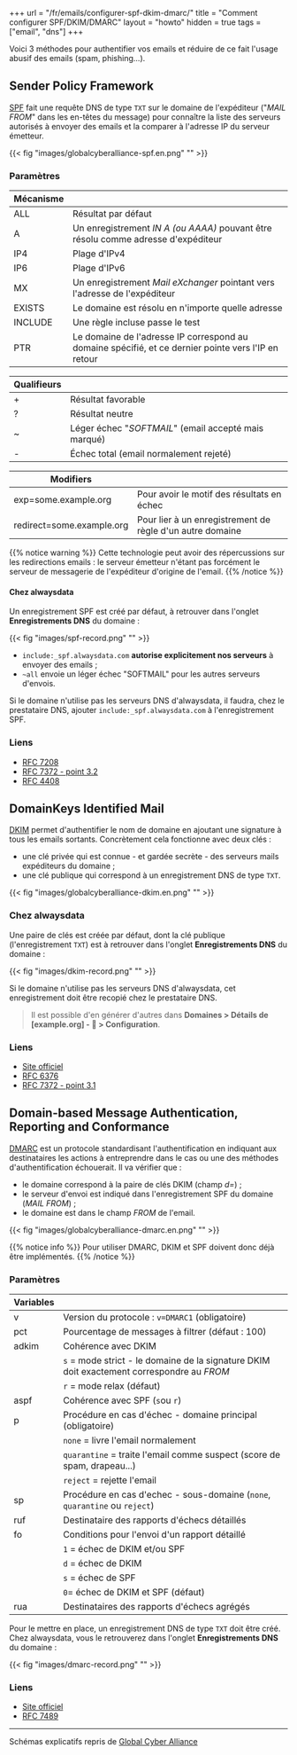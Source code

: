 +++
url = "/fr/emails/configurer-spf-dkim-dmarc/"
title = "Comment configurer SPF/DKIM/DMARC"
layout = "howto"
hidden = true
tags = ["email", "dns"]
+++

Voici 3 méthodes pour authentifier vos emails et réduire de ce fait l'usage abusif des emails (spam, phishing...). 

## Sender Policy Framework
[SPF](https://fr.wikipedia.org/wiki/Sender_Policy_Framework) fait une requête DNS de type `TXT` sur le domaine de l'expéditeur \("_MAIL FROM_" dans les en-têtes du message) pour connaître la liste des serveurs autorisés à envoyer des emails et la comparer à l'adresse IP du serveur émetteur.

{{< fig "images/globalcyberalliance-spf.en.png" "" >}}

### Paramètres

|Mécanisme                |                                                                                                   |
|-------------------------|---------------------------------------------------------------------------------------------------|
|ALL                      |Résultat par défaut                                                                                |
|A                        |Un enregistrement _IN A (ou AAAA)_ pouvant être résolu comme adresse d'expéditeur                  |
|IP4                      |Plage d'IPv4                                                                                       |
|IP6                      |Plage d'IPv6                                                                                       |
|MX                       |Un enregistrement _Mail eXchanger_ pointant vers l'adresse de l'expéditeur                         |
|EXISTS                   |Le domaine est résolu en n'importe quelle adresse                                                  |
|INCLUDE                  |Une règle incluse passe le test                                                                    |
|PTR                      |Le domaine de l'adresse IP correspond au domaine spécifié, et ce dernier pointe vers l'IP en retour|

|Qualifieurs              |                                                                                                   |
|-------------------------|---------------------------------------------------------------------------------------------------|
|+                        |Résultat favorable                                                                                 |
|?                        |Résultat neutre                                                                                    |
|~                        |Léger échec "_SOFTMAIL_" (email accepté mais marqué)                                               |
|-                        |Échec total (email normalement rejeté)                                                             |

|Modifiers                |                                                                                                   |
|-------------------------|---------------------------------------------------------------------------------------------------|
|exp=some.example.org     |Pour avoir le motif des résultats en échec                                                         |
|redirect=some.example.org|Pour lier à un enregistrement de règle d'un autre domaine                                          |

{{% notice warning %}}
Cette technologie peut avoir des répercussions sur les redirections emails : le serveur émetteur n'étant pas forcément le serveur de messagerie de l'expéditeur d'origine de l'email.
{{% /notice %}}

#### Chez alwaysdata

Un enregistrement SPF est créé par défaut, à retrouver dans l'onglet **Enregistrements DNS** du domaine :

{{< fig "images/spf-record.png" "" >}}

- `include:_spf.alwaysdata.com` **autorise explicitement nos serveurs** à envoyer des emails ;
- `~all` envoie un léger échec "SOFTMAIL" pour les autres serveurs d'envois.

Si le domaine n'utilise pas les serveurs DNS d'alwaysdata, il faudra, chez le prestataire DNS, ajouter `include:_spf.alwaysdata.com` à l'enregistrement SPF.

### Liens

- [RFC 7208](https://tools.ietf.org/html/rfc7208)
- [RFC 7372 - point 3.2](https://tools.ietf.org/html/rfc7372)
- [RFC 4408](https://tools.ietf.org/html/rfc4408)

## DomainKeys Identified Mail

[DKIM](https://fr.wikipedia.org/wiki/DomainKeys_Identified_Mail) permet d'authentifier le nom de domaine en ajoutant une signature à tous les emails sortants. Concrètement cela fonctionne avec deux clés :

- une clé privée qui est connue - et gardée secrète - des serveurs mails expéditeurs du domaine ;
- une clé publique qui correspond à un enregistrement DNS de type `TXT`.

{{< fig "images/globalcyberalliance-dkim.en.png" "" >}}

### Chez alwaysdata

Une paire de clés est créée par défaut, dont la clé publique (l'enregistrement `TXT`) est à retrouver dans l'onglet **Enregistrements DNS** du domaine :

{{< fig "images/dkim-record.png" "" >}}

Si le domaine n'utilise pas les serveurs DNS d'alwaysdata, cet enregistrement doit être recopié chez le prestataire DNS.

> Il est possible d'en générer d'autres dans **Domaines > Détails de [example.org] - 🔎 > Configuration**.

### Liens

- [Site officiel](http://www.dkim.org)
- [RFC 6376](https://tools.ietf.org/html/rfc6376)
- [RFC 7372 - point 3.1](https://tools.ietf.org/html/rfc7372)

## Domain-based Message Authentication, Reporting and Conformance

[DMARC](https://fr.wikipedia.org/wiki/DMARC) est un protocole standardisant l'authentification en indiquant aux destinataires les actions à entreprendre dans le cas ou une des méthodes d'authentification échouerait. Il va vérifier que :

- le domaine correspond à la paire de clés DKIM (champ _d=_) ;
- le serveur d'envoi est indiqué dans l'enregistrement SPF du domaine (_MAIL FROM_) ;
- le domaine est dans le champ _FROM_ de l'email.

{{< fig "images/globalcyberalliance-dmarc.en.png" "" >}}

{{% notice info %}}
Pour utiliser DMARC, DKIM et SPF doivent donc déjà être implémentés.
{{% /notice %}}

### Paramètres

|Variables|                                                                                          |
|---------|------------------------------------------------------------------------------------------|
|v        |Version du protocole : `v=DMARC1` (obligatoire)                                           |
|pct      |Pourcentage de messages à filtrer (défaut : 100)                                          |
|adkim    |Cohérence avec DKIM                                                                       |
|         |`s` = mode strict - le domaine de la signature DKIM doit exactement correspondre au _FROM_|
|         |`r` = mode relax (défaut)                                                                 |
|aspf     |Cohérence avec SPF (`s`ou `r`)                                                            |
|p        |Procédure en cas d'échec - domaine principal (obligatoire)                                |
|         |`none` = livre l'email normalement                                                        |
|         |`quarantine` = traite l'email comme suspect (score de spam, drapeau...)                   |
|         |`reject` = rejette l'email                                                                |
|sp       |Procédure en cas d'echec - sous-domaine (`none`, `quarantine` ou `reject`)                |
|ruf      |Destinataire des rapports d'échecs détaillés                                              |
|fo       |Conditions pour l'envoi d'un rapport détaillé                                             |
|         |`1` = échec de DKIM et/ou SPF                                                             |
|         |`d` = échec de DKIM                                                                       |
|         |`s` = échec de SPF                                                                        |
|         |`0`= échec de DKIM et SPF (défaut)                                                        |
|rua      |Destinataires des rapports d'échecs agrégés                                               |

Pour le mettre en place, un enregistrement DNS de type `TXT` doit être créé. Chez alwaysdata, vous le retrouverez dans l'onglet **Enregistrements DNS** du domaine :

{{< fig "images/dmarc-record.png" "" >}}

### Liens

- [Site officiel](https://dmarc.org/)
- [RFC 7489](https://tools.ietf.org/html/rfc7489)

-----

Schémas explicatifs repris de [Global Cyber Alliance](https://dmarc.globalcyberalliance.org/)

